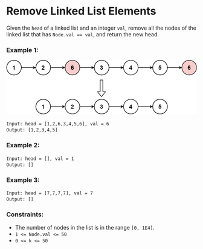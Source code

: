 # Remove Linked List Elements

Given the `head` of a linked list and an integer `val`, remove all the nodes of the linked list that has `Node.val == val`, and return the new head.

### Example 1:
![](./pic/removelinked-list.jpg)
```
Input: head = [1,2,6,3,4,5,6], val = 6
Output: [1,2,3,4,5]
```
### Example 2:
```
Input: head = [], val = 1
Output: []
```
### Example 3:
```
Input: head = [7,7,7,7], val = 7
Output: []
```

### Constraints:

* The number of nodes in the list is in the range `[0, 1E4]`.
* `1 <= Node.val <= 50`
* `0 <= k <= 50`